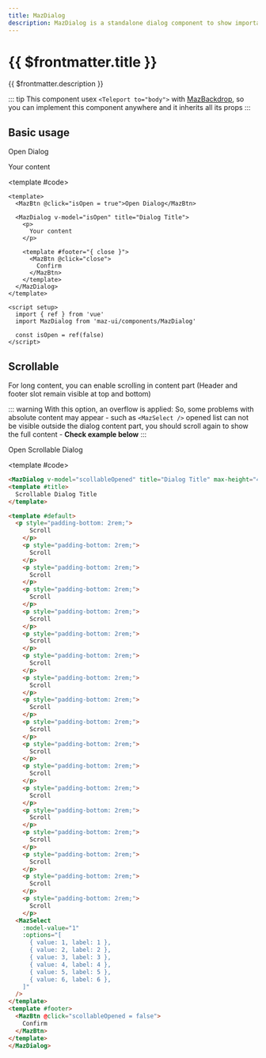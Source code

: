 ```yaml
---
title: MazDialog
description: MazDialog is a standalone dialog component to show important informations to the user or propose specific action. Many options are available. You can hide the header or the footer, full-size layout, differents states etc.
---
```


# {{ $frontmatter.title }}

{{ $frontmatter.description }}

<!--@include: ./../.vitepress/mixins/getting-started.md-->

::: tip
This component usex `<Teleport to="body">` with [MazBackdrop](./maz-backdrop.md), so you can implement this component anywhere and it inherits all its props
:::

## Basic usage

<ComponentDemo expanded>
  <MazBtn @click="isOpen = true">Open Dialog</MazBtn>

  <MazDialog v-model="isOpen" title="Dialog Title">
    <p>
      Your content
    </p>
    <template #footer="{ close }">
      <MazBtn @click="close">
        Confirm
      </MazBtn>
    </template>
  </MazDialog>

  <template #code>

```vue
<template>
  <MazBtn @click="isOpen = true">Open Dialog</MazBtn>

  <MazDialog v-model="isOpen" title="Dialog Title">
    <p>
      Your content
    </p>

    <template #footer="{ close }">
      <MazBtn @click="close">
        Confirm
      </MazBtn>
    </template>
  </MazDialog>
</template>

<script setup>
  import { ref } from 'vue'
  import MazDialog from 'maz-ui/components/MazDialog'

  const isOpen = ref(false)
</script>
```

  </template>
</ComponentDemo>

## Scrollable

For long content, you can enable scrolling in content part (Header and footer slot remain visible at top and bottom)

::: warning
With this option, an overflow is applied: So, some problems with absolute content may appear - such as `<MazSelect />` opened list can not be visible outside the dialog content part, you should scroll again to show the full content - **Check example below**
:::

<ComponentDemo>
  <MazBtn @click="scollableOpened = true">Open Scrollable Dialog</MazBtn>

  <MazDialog v-model="scollableOpened" title="Dialog Title" max-height="400px" scrollable>
    <template #title>
      Scrollable Dialog Title
    </template>
    <template #default>
      <p style="padding-bottom: 2rem;">
        Scroll
      </p>
      <p style="padding-bottom: 2rem;">
        Scroll
      </p>
      <p style="padding-bottom: 2rem;">
        Scroll
      </p>
      <p style="padding-bottom: 2rem;">
        Scroll
      </p>
      <p style="padding-bottom: 2rem;">
        Scroll
      </p>
      <p style="padding-bottom: 2rem;">
        Scroll
      </p>
      <p style="padding-bottom: 2rem;">
        Scroll
      </p>
      <p style="padding-bottom: 2rem;">
        Scroll
      </p>
      <p style="padding-bottom: 2rem;">
        Scroll
      </p>
      <p style="padding-bottom: 2rem;">
        Scroll
      </p>
      <p style="padding-bottom: 2rem;">
        Scroll
      </p>
      <p style="padding-bottom: 2rem;">
        Scroll
      </p>
      <p style="padding-bottom: 2rem;">
        Scroll
      </p>
      <p style="padding-bottom: 2rem;">
        Scroll
      </p>
      <p style="padding-bottom: 2rem;">
        Scroll
      </p>
      <p style="padding-bottom: 2rem;">
        Scroll
      </p>
      <p style="padding-bottom: 2rem;">
        Scroll
      </p>
      <p style="padding-bottom: 2rem;">
        Scroll
      </p>
      <p style="padding-bottom: 2rem;">
        Click on the select to open the list
      </p>
      <MazSelect
        :model-value="1"
        :options="[
          { value: 1, label: 1 },
          { value: 2, label: 2 },
          { value: 3, label: 3 },
          { value: 4, label: 4 },
          { value: 5, label: 5 },
          { value: 6, label: 6 },
        ]"
      />
    </template>
    <template #footer>
      <MazBtn @click="scollableOpened = false">
        Confirm
      </MazBtn>
    </template>
  </MazDialog>

  <template #code>

  ```html
<MazDialog v-model="scollableOpened" title="Dialog Title" max-height="400px" scrollable>
  <template #title>
    Scrollable Dialog Title
  </template>

  <template #default>
    <p style="padding-bottom: 2rem;">
        Scroll
      </p>
      <p style="padding-bottom: 2rem;">
        Scroll
      </p>
      <p style="padding-bottom: 2rem;">
        Scroll
      </p>
      <p style="padding-bottom: 2rem;">
        Scroll
      </p>
      <p style="padding-bottom: 2rem;">
        Scroll
      </p>
      <p style="padding-bottom: 2rem;">
        Scroll
      </p>
      <p style="padding-bottom: 2rem;">
        Scroll
      </p>
      <p style="padding-bottom: 2rem;">
        Scroll
      </p>
      <p style="padding-bottom: 2rem;">
        Scroll
      </p>
      <p style="padding-bottom: 2rem;">
        Scroll
      </p>
      <p style="padding-bottom: 2rem;">
        Scroll
      </p>
      <p style="padding-bottom: 2rem;">
        Scroll
      </p>
      <p style="padding-bottom: 2rem;">
        Scroll
      </p>
      <p style="padding-bottom: 2rem;">
        Scroll
      </p>
      <p style="padding-bottom: 2rem;">
        Scroll
      </p>
      <p style="padding-bottom: 2rem;">
        Scroll
      </p>
      <p style="padding-bottom: 2rem;">
        Scroll
      </p>
      <p style="padding-bottom: 2rem;">
        Scroll
      </p>
    <MazSelect
      :model-value="1"
      :options="[
        { value: 1, label: 1 },
        { value: 2, label: 2 },
        { value: 3, label: 3 },
        { value: 4, label: 4 },
        { value: 5, label: 5 },
        { value: 6, label: 6 },
      ]"
    />
  </template>
  <template #footer>
    <MazBtn @click="scollableOpened = false">
      Confirm
    </MazBtn>
  </template>
</MazDialog>
```

  </template>
</ComponentDemo>

<!--@include: ./../.vitepress/generated-docs/maz-dialog.doc.md-->

<script setup>
  import { ref } from 'vue'
  const isOpen = ref(false)
  const scollableOpened = ref(false)
</script>
